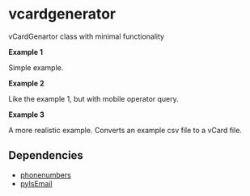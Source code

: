 # vcardgenerator
vCardGenartor class with minimal functionality

**Example 1**

Simple example.

**Example 2**

Like the example 1, but with mobile operator query.

**Example 3**

A more realistic example. Converts an example csv file to a vCard file.


## Dependencies

- [phonenumbers](https://github.com/daviddrysdale/python-phonenumbers)
- [pyIsEmail](https://github.com/michaelherold/pyIsEmail)
